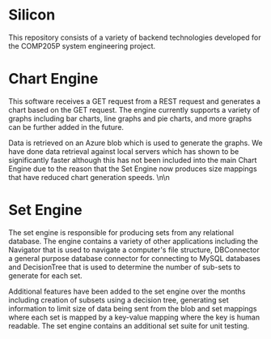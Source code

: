 # Silicon

This repository consists of a variety of backend technologies developed for the COMP205P system engineering project.

# Chart Engine
This software receives a GET request from a REST request and generates a chart based on the GET request. The engine currently supports a variety of graphs including bar charts, line graphs and pie charts, and more graphs can be further added in the future. 

Data is retrieved on an Azure blob which is used to generate the graphs. We have done data retrieval against local servers which has shown to be significantly faster although this has not been included into the main Chart Engine due to the reason that the Set Engine now produces size mappings that have reduced chart generation speeds.
\n\n

# Set Engine
The set engine is responsible for producing sets from any relational database. The engine contains a variety of other applications including the Navigator that is used to navigate a computer's file structure, DBConnector a general purpose database connector for connecting to MySQL databases and DecisionTree that is used to determine the number of sub-sets to generate for each set.

Additional features have been added to the set engine over the months including creation of subsets using a decision tree, generating set information to limit size of data being sent from the blob and set mappings where each set is mapped by a key-value mapping where the key is human readable. The set engine contains an additional set suite for unit testing.
